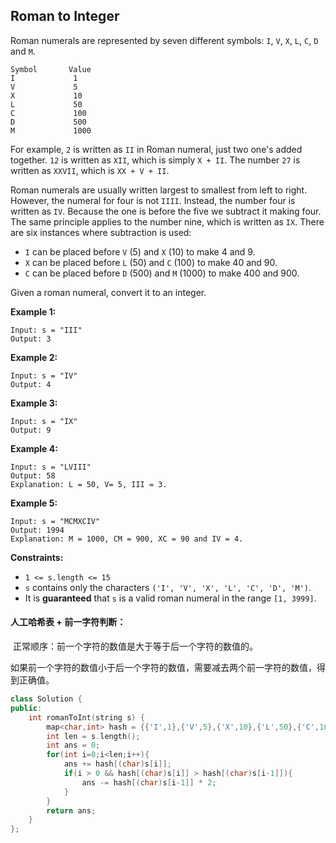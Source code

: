 ## Roman to Integer

Roman numerals are represented by seven different symbols: `I`, `V`, `X`, `L`, `C`, `D` and `M`.

```
Symbol       Value
I             1
V             5
X             10
L             50
C             100
D             500
M             1000
```

For example, `2` is written as `II` in Roman numeral, just two one's added together. `12` is written as `XII`, which is simply `X + II`. The number `27` is written as `XXVII`, which is `XX + V + II`.

Roman numerals are usually written largest to smallest from left to right. However, the numeral for four is not `IIII`. Instead, the number four is written as `IV`. Because the one is before the five we subtract it making four. The same principle applies to the number nine, which is written as `IX`. There are six instances where subtraction is used:

- `I` can be placed before `V` (5) and `X` (10) to make 4 and 9. 
- `X` can be placed before `L` (50) and `C` (100) to make 40 and 90. 
- `C` can be placed before `D` (500) and `M` (1000) to make 400 and 900.

Given a roman numeral, convert it to an integer.

**Example 1:**

```
Input: s = "III"
Output: 3
```

**Example 2:**

```
Input: s = "IV"
Output: 4
```

**Example 3:**

```
Input: s = "IX"
Output: 9
```

**Example 4:**

```
Input: s = "LVIII"
Output: 58
Explanation: L = 50, V= 5, III = 3.
```

**Example 5:**

```
Input: s = "MCMXCIV"
Output: 1994
Explanation: M = 1000, CM = 900, XC = 90 and IV = 4.
```

**Constraints:**

- `1 <= s.length <= 15`
- `s` contains only the characters `('I', 'V', 'X', 'L', 'C', 'D', 'M')`.
- It is **guaranteed** that `s` is a valid roman numeral in the range `[1, 3999]`.

#### 人工哈希表 + 前一字符判断：

​		正常顺序：前一个字符的数值是大于等于后一个字符的数值的。

​		如果前一个字符的数值小于后一个字符的数值，需要减去两个前一字符的数值，得到正确值。

```c++
class Solution {
public:
    int romanToInt(string s) {
        map<char,int> hash = {{'I',1},{'V',5},{'X',10},{'L',50},{'C',100},{'D',500},{'M',1000}};
        int len = s.length();
        int ans = 0;
        for(int i=0;i<len;i++){
            ans += hash[(char)s[i]];
            if(i > 0 && hash[(char)s[i]] > hash[(char)s[i-1]]){
                ans -= hash[(char)s[i-1]] * 2;
            }
        }
        return ans;
    }
};
```

